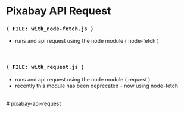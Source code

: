 
# Pixabay API Request



### `( FILE: with_node-fetch.js )`

- runs and api request using the node module ( node-fetch )

<br/>


### `( FILE: with_request.js )`

- runs and api request using the node module ( request )
- recently this module has been deprecated - now using node-fetch

<br/># pixabay-api-request
